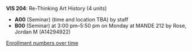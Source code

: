 **VIS 204**: Re-Thinking Art History (4 units)

- **A00** (Seminar) (time and location TBA) by staff
- **B00** (Seminar) at 3:00 pm–5:50 pm on Monday at MANDE 212 by Rose, Jordan M (A14294922)

[Enrollment numbers over time](./VIS204.tsv)
